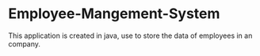 # Employee-Mangement-System
This application is  created in java, use to store the data of employees in an company.
